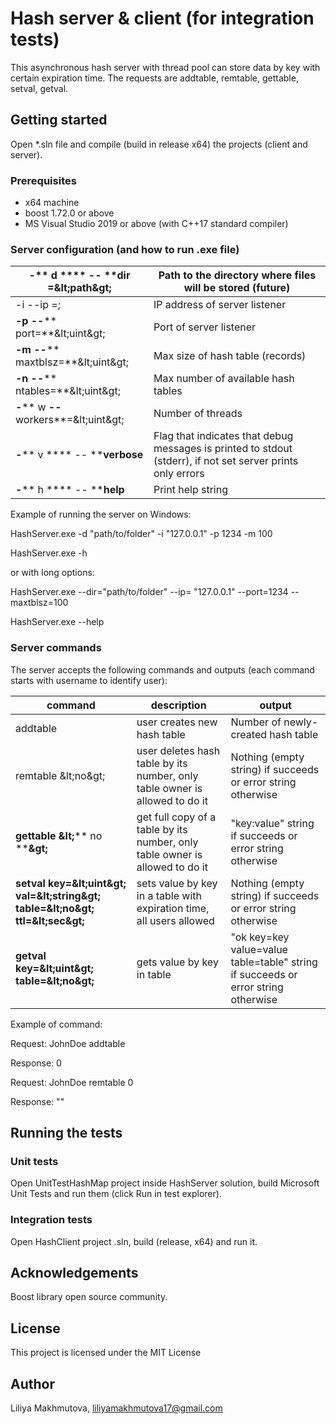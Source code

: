 # Hash server &amp; client (for integration tests)

This asynchronous hash server with thread pool can store data by key with certain expiration time. The requests are addtable, remtable, gettable, setval, getval.

## Getting started

Open \*.sln file and compile (build in release x64) the projects (client and server).

### Prerequisites

- x64 machine
- boost 1.72.0 or above
- MS Visual Studio 2019 or above (with C++17 standard compiler)

### Server configuration (and how to run .exe file)

| **-**** d **** -- ****dir** =\&lt;path\&gt; | Path to the directory where files will be stored (future) |
| --- | --- |
| -i --ip =<IP>; | IP address of server listener |
| **-p**  **--**** port=**\&lt;uint\&gt; | Port of server listener |
| **-m**  **--**** maxtblsz=**\&lt;uint\&gt; | Max size of hash table (records) |
| **-n**  **--**** ntables=**\&lt;uint\&gt; | Max number of available hash tables |
| **-**** w ****--**** workers**=\&lt;uint\&gt; | Number of threads |
| **-**** v **** -- ****verbose** | Flag that indicates that debug messages is printed to stdout (stderr), if not set server prints only errors |
| **-**** h **** -- ****help** | Print help string |

Example of running the server on Windows:

HashServer.exe -d &quot;path/to/folder&quot; -i &quot;127.0.0.1&quot; -p 1234 -m 100

HashServer.exe -h

or with long options:

HashServer.exe --dir=&quot;path/to/folder&quot; --ip= &quot;127.0.0.1&quot; --port=1234 --maxtblsz=100

HashServer.exe --help

### Server commands

The server accepts the following commands and outputs (each command starts with username to identify user):

| **command** | **description** | **output** |
| --- | --- | --- |
| addtable | user creates new hash table | Number of newly-created hash table |
| remtable \&lt;no\&gt; | user deletes hash table by its number, only table owner is allowed to do it | Nothing (empty string) if succeeds or error string otherwise |
| **gettable**  **\&lt;**** no ****\&gt;** | get full copy of a table by its number, only table owner is allowed to do it | &quot;key:value&quot; string if succeeds or error string otherwise |
| **setval key=\&lt;uint\&gt; val=\&lt;string\&gt; table=\&lt;no\&gt; ttl=\&lt;sec\&gt;** | sets value by key in a table with expiration time, all users allowed | Nothing (empty string) if succeeds or error string otherwise |
| **getval key=\&lt;uint\&gt; table=\&lt;no\&gt;** | gets value by key in table | &quot;ok key=key value=value table=table&quot; string if succeeds or error string otherwise |

Example of command:

Request: JohnDoe addtable

Response: 0

Request: JohnDoe remtable 0

Response: &quot;&quot;

## Running the tests

### Unit tests

Open UnitTestHashMap project inside HashServer solution, build Microsoft Unit Tests and run them (click Run in test explorer).

### Integration tests

Open HashClient project .sln, build (release, x64) and run it.

## Acknowledgements

Boost library open source community.

## License

This project is licensed under the MIT License

## Author

Liliya Makhmutova, liliyamakhmutova17@gmail.com 
